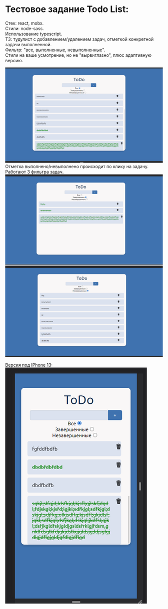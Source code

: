 # Тестовое задание Todo List:

Стек: react, mobx.  
Стили: node-sass.  
Использование typescript.  
ТЗ: тудулист с добавлением/удалением задач, отметкой конкретной задачи выполненной.  
Фильтр: "все, выполненные, невыполненные".  
Стили на ваше усмотрение, но не "вырвиглазно", плюс адаптивную версию.  

![text](/screenshotes/1.PNG "screenshot#1")  
Отметка выполнено/невыполнено происходит по клику на задачу.  
Работают 3 фильтра задач.
![text](/screenshotes/2.PNG "screenshot#1")  
![text](/screenshotes/3.PNG "screenshot#1") 

Версия под IPhone 13:  
![text](/screenshotes/4.PNG "screenshot#1")

